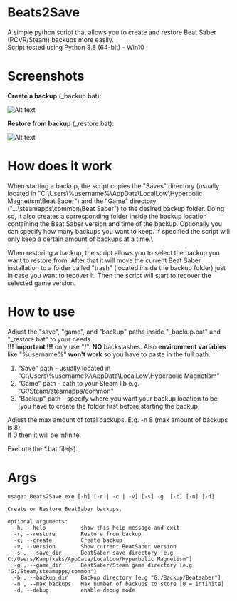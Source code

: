 # Beats2Save

A simple python script that allows you to create and restore Beat Saber (PCVR/Steam) backups more easily.\
Script tested using Python 3.8 (64-bit) - Win10

# Screenshots
**Create a backup** (_backup.bat):

![Alt text](/../master/screenshots/backup.png?raw=true "_backup.bat")

**Restore from backup** (_restore.bat):

![Alt text](/../master/screenshots/restore.png?raw=true "_backup.bat")

# How does it work
When starting a backup, the script copies the "Saves" directory (usually located in "C:\Users\\%username%\\AppData\LocalLow\Hyperbolic Magnetism\Beat Saber") and the "Game" directory ("...\steamapps\common\Beat Saber") to the desired backup folder. Doing so, it also creates a corresponding folder inside the backup location containing the Beat Saber version and time of the backup. Optionally you can specify how many backups you want to keep. If specified the script will only keep a certain amount of backups at a time.\

When restoring a backup, the script allows you to select the backup you want to restore from. After that it will move the current Beat Saber installation to a folder called "trash" (located inside the backup folder) just in case you want to recover it. Then the script will start to recover the selected game version.

# How to use
Adjust the "save", "game", and "backup" paths inside "_backup.bat" and "_restore.bat" to your needs.\
**!!! Important !!!** only use "/". **NO** backslashes. Also **environment variables** like "%username%" **won't work** so you have to paste in the full path.
1. "Save" path - usually located in "C:\Users\\%username%\\AppData\LocalLow\Hyperbolic Magnetism\"
2. "Game" path - path to your Steam lib e.g. "G:/Steam/steamapps/common"
3. "Backup" path - specify where you want your backup location to be [you have to create the folder first before starting the backup]

Adjust the max amount of total backups. E.g. -n 8 (max amount of backups is 8).\
If 0 then it will be infinite.

Execute the *.bat file(s).


# Args
```test
usage: Beats2Save.exe [-h] [-r | -c | -v] [-s] -g  [-b] [-n] [-d]

Create or Restore BeatSaber backups.

optional arguments:
  -h, --help           show this help message and exit
  -r, --restore        Restore from backup
  -c, --create         Create backup
  -v, --version        Show current BeatSaber version
  -s , --save_dir      BeatSaber save directory [e.g C:/Users/Kampfkeks/AppData/LocalLow/Hyperbolic Magnetism"]
  -g , --game_dir      BeatSaber/Steam game directory [e.g "G:/Steam/steamapps/common"]
  -b , --backup_dir    Backup directory [e.g "G:/Backup/Beatsaber"]
  -n , --max_backups   Max number of backups to store [0 = infinite]
  -d, --debug          enable debug mode
```
